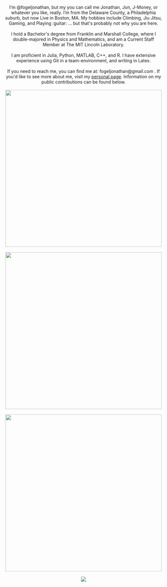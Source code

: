 <p align="center">
  I’m @fogeljonathan, but my you can call me Jonathan, Jon, J-Money, or whatever you like, really. I’m from the Delaware County, a Philadelphia suburb, but now Live in Boston, MA. My hobbies include Climbing, Jiu Jitsu, Gaming, and Playing :guitar: ... but that's probably not why you are here.
  <br><br>
  </b>I hold a Bachelor's degree from Franklin and Marshall College, where I double-majored in Physics and Mathematics, and am a Current Staff Member at The MIT Lincoln Laboratory.
  <br><br>
  </b>I am proficient in Julia, Python, MATLAB, C++, and R. I have extensive experience using Git in a team-environment, and writing in Latex.
  <br><br>
  </b>If you need to reach me, you can find me at: fogeljonathan@gmail.com . If you'd like to see more about me, visit my <a href="https://fogeljonathan.github.io">personal page</a>. Information on my public contributions can be found below.
  <br><br>
  <!--- abc --->
  <img align="center" src="https://github-readme-stats.vercel.app/api?username=fogeljonathan&show_icons=true" width="500"/>
  <br><br>
  <img align="center" src="https://github-readme-stats.vercel.app/api/top-langs/?username=fogeljonathan&layout=compact&exclude_repo=Diamond-Analysis-in-R" width="500"/>
  <br><br>
  <img width="500px" src="https://stackoverflow-card.vercel.app/?userID=19641151&theme=light"/>
  <br><br>
  <a href="https://github.com/JacobLinCool/LeetCode-Stats-Card" target="_blank">
    <img src="https://leetcard.jacoblin.cool/fogeljonathan?theme=light&ext=heatmap"/>
  </a>
</p>

